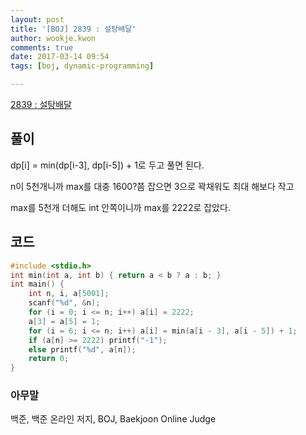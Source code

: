 ```yaml
---
layout: post
title: '[BOJ] 2839 : 설탕배달'
author: wookje.kwon
comments: true
date: 2017-03-14 09:54
tags: [boj, dynamic-programming]

---
```


[2839 : 설탕배달](https://www.acmicpc.net/problem/2839)

## 풀이

dp[i] = min(dp[i-3], dp[i-5]) + 1로 두고 풀면 된다.  

n이 5천개니까 max를 대충 1600?쯤 잡으면 3으로 꽉채워도 최대 해보다 작고  

max를 5천개 더해도 int 안쪽이니까 max를 2222로 잡았다.

## 코드

```cpp
#include <stdio.h>
int min(int a, int b) { return a < b ? a : b; }
int main() {
	int n, i, a[5001];
	scanf("%d", &n);
	for (i = 0; i <= n; i++) a[i] = 2222;
	a[3] = a[5] = 1;
	for (i = 6; i <= n; i++) a[i] = min(a[i - 3], a[i - 5]) + 1;
	if (a[n] >= 2222) printf("-1");
	else printf("%d", a[n]);
	return 0;
}
```

### 아무말  
백준, 백준 온라인 저지, BOJ, Baekjoon Online Judge
